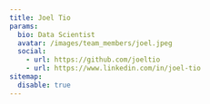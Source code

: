 ```yaml
---
title: Joel Tio
params:
  bio: Data Scientist
  avatar: /images/team_members/joel.jpeg
  social:
    - url: https://github.com/joeltio
    - url: https://www.linkedin.com/in/joel-tio
sitemap:
  disable: true
---
```

